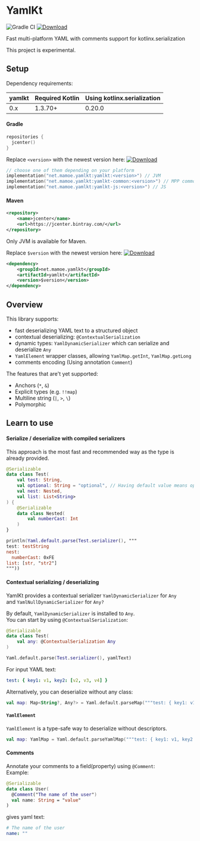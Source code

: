 # YamlKt
![Gradle CI](https://github.com/mamoe/yamlkt/workflows/Gradle%20CI/badge.svg?branch=master)
[![Download](https://api.bintray.com/packages/mamoe/yamlkt/yamlkt/images/download.svg)](https://bintray.com/mamoe/yamlkt/yamlkt/)

Fast multi-platform YAML with comments support for kotlinx.serialization

This project is experimental.

## Setup

Dependency requirements:

| yamlkt | Required Kotlin | Using kotlinx.serialization |
|:-------|:----------------|:-------------------------------|
| 0.x    | 1.3.70+          | 0.20.0                         |

#### Gradle

```kotlin
repositories {
  jcenter()
}
```

Replace `<version>` with the newest version here: [![Download](https://api.bintray.com/packages/mamoe/yamlkt/yamlkt/images/download.svg)](https://bintray.com/mamoe/yamlkt/yamlkt/)
```kotlin
// choose one of them depending on your platform
implementation("net.mamoe.yamlkt:yamlkt:<version>") // JVM
implementation("net.mamoe.yamlkt:yamlkt-common:<version>") // MPP common
implementation("net.mamoe.yamlkt:yamlkt-js:<version>") // JS
```


#### Maven

```xml
<repository>
    <name>jcenter</name>
    <url>https://jcenter.bintray.com/</url>
</repository>
```

Only JVM is available for Maven.

Replace `$version` with the newest version here: [![Download](https://api.bintray.com/packages/mamoe/yamlkt/yamlkt/images/download.svg)](https://bintray.com/mamoe/yamlkt/yamlkt/)
```xml
<dependency>
    <groupId>net.mamoe.yamlkt</groupId>
    <artifactId>yamlkt</artifactId>
    <version>$version</version>
</dependency>
```

## Overview
This library supports:
- fast deserializing YAML text to a structured object
- contextual deserializing: `@ContextualSerialization`
- dynamic types: `YamlDynamicSerializer` which can serialize and deserialize `Any`
- `YamlElement` wrapper classes, allowing `YamlMap.getInt`, `YamlMap.getLong`
- comments encoding (Using annotation `Comment`)

The features that are't yet supported:
- Anchors (`*`, `&`)
- Explicit types (e.g. `!!map`)
- Multiline string (`|`, `>`, `\`)
- Polymorphic

## Learn to use

#### Serialize / deserialize with compiled serializers
This approach is the most fast and recommended way as the type is already provided.
```kotlin
@Serializable
data class Test(
    val test: String,
    val optional: String = "optional", // Having default value means optional
    val nest: Nested,
    val list: List<String>
) {
    @Serializable
    data class Nested(
        val numberCast: Int
    )
}

println(Yaml.default.parse(Test.serializer(), """
test: testString
nest: 
  numberCast: 0xFE
list: [str, "str2"]
"""))
```

#### Contextual serializing / deserializing
YamlKt provides a contextual serializer `YamlDynamicSerializer` for `Any`  
and `YamlNullDynamicSerializer` for `Any?`

By default, `YamlDynamicSerializer` is installed to `Any`.  
You can start by using `@ContextualSerialization`:
```kotlin
@Serializable
data class Test(
    val any: @ContextualSerialization Any
)

Yaml.default.parse(Test.serializer(), yamlText)
```
For input YAML text:
```yaml
test: { key1: v1, key2: [v2, v3, v4] }
```



Alternatively, you can deserialize without any class:
```kotlin
val map: Map<String?, Any?> = Yaml.default.parseMap("""test: { key1: v1, key2: [v2, v3, v4] }""")
```


#### `YamlElement`
`YamlElement` is a type-safe way to deserialize without descriptors.
```kotlin
val map: YamlMap = Yaml.default.parseYamlMap("""test: { key1: v1, key2: [v2, v3, v4] }""")
```

#### Comments
Annotate your comments to a field(property) using `@Comment`:  
Example:
```kotlin
@Serializable
data class User(
  @Comment("The name of the user")
  val name: String = "value"
)
```
gives yaml text:
```yaml
# The name of the user
name: ""
```